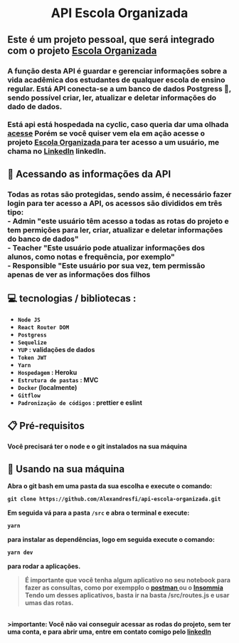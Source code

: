 <h1 align="center" >API Escola Organizada</h1>

<h2> Este é um projeto pessoal, que será integrado com o projeto <a href="https://github.com/Alexandresfi/EscolaOrganizada"> Escola Organizada </a> </h2>

<h3> 
  A função desta API é guardar e gerenciar informações sobre a vida acadêmica dos estudantes de qualquer escola de ensino regular. 
Está API conecta-se a um banco de dados Postgress 🐘, sendo possível criar, ler, atualizar e deletar informações do dado de dados.
<br> <br>
Está api está hospedada na cyclic, caso queria dar uma olhada <a href="
https://escola-organizada-api.cyclic.app" target="_blank">acesse</a> Porém se você quiser vem ela em ação acesse o projeto <a href="homolog-escolaorganizada.netlify.app" target="_blank"> Escola Organizada </a>
para ter acesso a um usuário, me chama no <a href="https://www.linkedin.com/in/alexandrenascimentofrontend/" target="_blank">LinkedIn</a> linkedIn.
</h3>

<h2>
    🔎 Acessando as informações da API
</h2>

<h3> 
 Todas as rotas são protegidas, sendo assim, é necessário fazer login para ter acesso a API, os acessos são divididos em três tipo: <br>
  - Admin "este usuário têm acesso a todas as rotas do projeto e tem permições para ler, criar, atualizar e deletar informações do banco de dados"<br>
  - Teacher "Este usuário pode atualizar informações dos alunos, como notas e frequência, por exemplo"<br>
  - Responsible "Este usuário por sua vez, tem permissão apenas de ver as informações dos filhos
</h3>

<h2> 
 💻 tecnologias / bibliotecas :
</h2>

-  <strong> `Node JS` <strong>
-  <strong> `React Router DOM` <strong>
-  <strong> `Postgress` <strong>
-  <strong> `Sequelize` <strong>
-  <strong> `YUP` <strong> : validações de dados
-  <strong> `Token JWT` <strong>
-  <strong> `Yarn`<strong>
-  <strong> `Hospedagem` <strong> : Heroku
-  <strong> `Estrutura de pastas` <strong> : MVC
-  <strong> `Docker` (localmente) <strong>
-  <strong> `Gitflow` <strong>
-  <strong> `Padronização de códigos` <strong> : prettier e eslint

<h2>
    📋 Pré-requisitos
</h2>

<p> Você precisará ter o node e o git instalados na sua máquina</p>


<h2>
    🔧 Usando na sua máquina
</h2>
Abra o git bash em uma pasta da sua escolha e execute o comando:

```md
git clone https://github.com/Alexandresfi/api-escola-organizada.git
```

Em seguida vá para a pasta `/src` e abra o terminal  e execute: 

```md
yarn
```

para instalar as dependências, logo em seguida execute o comando: 

```md
yarn dev
```

para rodar a aplicações. 

> É importante que você tenha algum aplicativo no seu notebook para fazer as consultas, como por exempplo o <a href="https://www.postman.com/downloads/"> postman </a>
ou o <a href="https://insomnia.rest/download">Insommia</a> 
Tendo um desses aplicativos, basta ir na basta /src/routes.js e usar umas das rotas.
<br>
>importante: Você não vai conseguir acessar as rodas do projeto, sem ter uma conta, e para abrir uma, entre em contato comigo pelo <a href="https://www.linkedin.com/in/alexandre-nascimento-66692920a/">linkedIn</a> 
